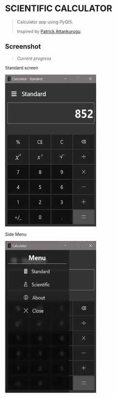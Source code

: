 # SCIENTIFIC CALCULATOR

>Calculator app using PyQt5.
> 
>Inspired by [Patrick Attankurugu](https://github.com/PatrickAttankurugu/Scientific-Calculator).


## Screenshot
>*Current progress*

<div>
<p>Standard screen</p>
<img src='screenshots/progress-1.png' width="300" height="500">

<p>Side Menu</p>
<img src="screenshots/progress-2.png" width="300" height="500">
</div>






